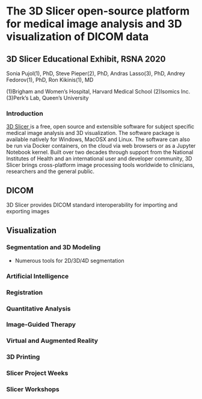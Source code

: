 # The 3D Slicer open-source platform for medical image analysis and 3D visualization of DICOM data 
## 3D Slicer Educational Exhibit, RSNA 2020

Sonia Pujol(1), PhD, Steve Pieper(2), PhD, 
Andras Lasso(3), PhD, Andrey Fedorov(1), PhD, Ron Kikinis(1), MD

(1)Brigham and Women’s Hospital, Harvard Medical School
(2)Isomics Inc.
(3)Perk’s Lab, Queen’s University

### Introduction

<a href="https://slicer.org"> 3D Slicer </a> is a free, open source and extensible software for subject specific medical image analysis and 3D visualization. The software package is available natively for Windows, MacOSX and Linux. The software can also be run via Docker containers, on the cloud via web browsers or as a Jupyter Notebook kernel. Built over two decades through support from the National Institutes of Health and an international user and developer community, 3D Slicer brings cross-platform image processing tools worldwide to clinicians, researchers and the general public.

## DICOM
3D Slicer provides DICOM standard interoperability for importing and exporting images


## Visualization



### Segmentation and 3D Modeling

* Numerous tools for 2D/3D/4D segmentation 

### Artificial Intelligence

### Registration

### Quantitative Analysis

### Image-Guided Therapy

### Virtual and Augmented Reality

### 3D Printing

### Slicer Project Weeks 

### Slicer Workshops

